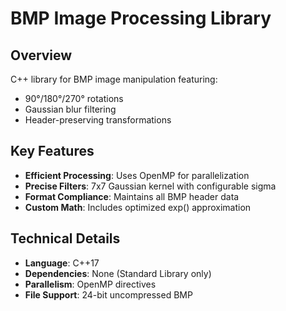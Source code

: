 # BMP Image Processing Library

## Overview
C++ library for BMP image manipulation featuring:
- 90°/180°/270° rotations
- Gaussian blur filtering
- Header-preserving transformations

## Key Features
- **Efficient Processing**: Uses OpenMP for parallelization
- **Precise Filters**: 7x7 Gaussian kernel with configurable sigma
- **Format Compliance**: Maintains all BMP header data
- **Custom Math**: Includes optimized exp() approximation

## Technical Details
- **Language**: C++17
- **Dependencies**: None (Standard Library only)
- **Parallelism**: OpenMP directives
- **File Support**: 24-bit uncompressed BMP